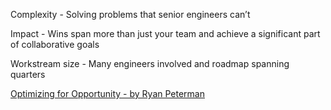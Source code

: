 Complexity - Solving problems that senior engineers can’t

Impact - Wins span more than just your team and achieve a significant part of collaborative goals

Workstream size - Many engineers involved and roadmap spanning quarters


[Optimizing for Opportunity - by Ryan Peterman](https://www.developing.dev/p/optimizing-for-opportunity#%C2%A7infrastructure-engineers)